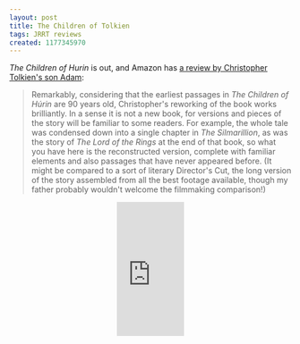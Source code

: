 ```yaml
---
layout: post
title: The Children of Tolkien
tags: JRRT reviews
created: 1177345970
---
```

<em>The Children of Hurin</em> is out, and Amazon has <a href="http://www.amazon.com/gp/feature.html/?docId=1000074611">a review by Christopher Tolkien's son Adam</a>:

<blockquote>Remarkably, considering that the earliest passages in <i>The Children of H&uacute;rin</i> are 90 years old, Christopher's reworking of the book works brilliantly.<!--break-->  In a sense it is not a new book, for versions and pieces of the story will be familiar to some readers. For example, the whole tale was condensed down into a single chapter in <i>The Silmarillion</i>, as was the story of <i>The Lord of the Rings</i> at the end of that book, so what you have here is the reconstructed version, complete with familiar elements and also passages that have never appeared before. (It might be compared to a sort of literary Director's Cut, the long version of the story assembled from all the best footage available, though my father probably wouldn't welcome the filmmaking comparison!)</blockquote>

<div align="center">
<iframe src="http://rcm.amazon.com/e/cm?t=mcdema-20&o=1&p=8&l=as1&asins=0618894640&fc1=000000&IS2=1&lt1=_top&lc1=004477&bc1=FFFFE3&bg1=FFFFE3&f=ifr" style="width:120px;height:240px;" scrolling="no" marginwidth="0" marginheight="0" frameborder="0"></iframe>
</div>
